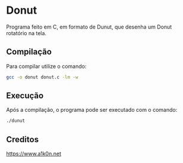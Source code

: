 # Donut

Programa feito em C, em formato de Dunut, que desenha um Donut rotatório na tela.



## Compilação

Para compilar utilize o comando:

```bash
gcc -o donut donut.c -lm -w
```



## Execução

Após a compilação, o programa pode ser executado com o comando:

```bash
./dunut
```



## Creditos

https://www.a1k0n.net
